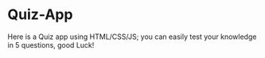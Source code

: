 # Quiz-App
Here is a Quiz app using HTML/CSS/JS; you can easily test your knowledge in 5 questions, good Luck!
